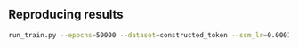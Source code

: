 ## Reproducing results

```bash
run_train.py --epochs=50000 --dataset=constructed_token --ssm_lr=0.0001 --n_layers=1 --lr_factor=2 --USE_WANDB=True --analyse=True --input_size=10 --d_model=20
